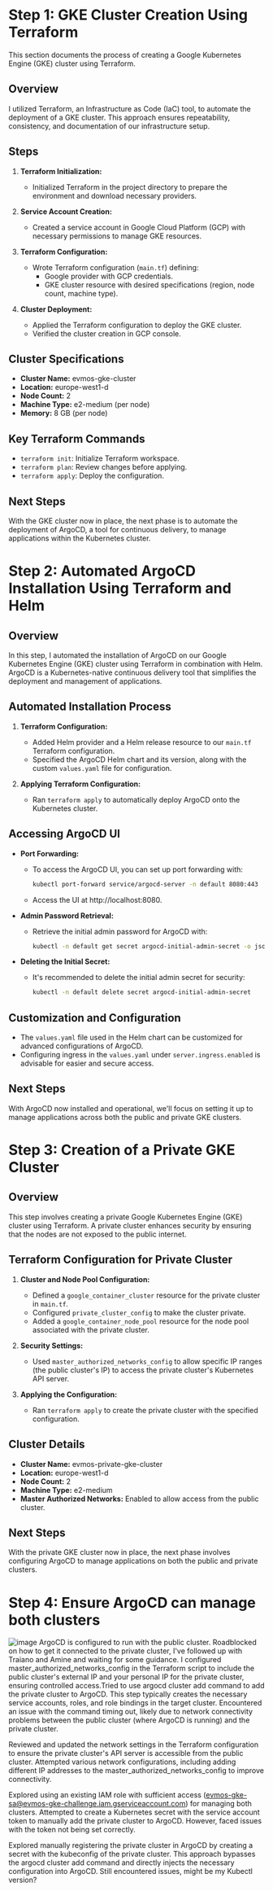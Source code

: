 # Step 1: GKE Cluster Creation Using Terraform

This section documents the process of creating a Google Kubernetes Engine (GKE) cluster using Terraform. 

## Overview

I utilized Terraform, an Infrastructure as Code (IaC) tool, to automate the deployment of a GKE cluster. This approach ensures repeatability, consistency, and documentation of our infrastructure setup.

## Steps

1. **Terraform Initialization:**
   - Initialized Terraform in the project directory to prepare the environment and download necessary providers.

2. **Service Account Creation:**
   - Created a service account in Google Cloud Platform (GCP) with necessary permissions to manage GKE resources.

3. **Terraform Configuration:**
   - Wrote Terraform configuration (`main.tf`) defining:
     - Google provider with GCP credentials.
     - GKE cluster resource with desired specifications (region, node count, machine type).

4. **Cluster Deployment:**
   - Applied the Terraform configuration to deploy the GKE cluster.
   - Verified the cluster creation in GCP console.

## Cluster Specifications

- **Cluster Name:** evmos-gke-cluster
- **Location:** europe-west1-d
- **Node Count:** 2
- **Machine Type:** e2-medium (per node)
- **Memory:** 8 GB (per node)

## Key Terraform Commands

- `terraform init`: Initialize Terraform workspace.
- `terraform plan`: Review changes before applying.
- `terraform apply`: Deploy the configuration.

## Next Steps

With the GKE cluster now in place, the next phase is to automate the deployment of ArgoCD, a tool for continuous delivery, to manage applications within the Kubernetes cluster.

# Step 2: Automated ArgoCD Installation Using Terraform and Helm

## Overview

In this step, I automated the installation of ArgoCD on our Google Kubernetes Engine (GKE) cluster using Terraform in combination with Helm. ArgoCD is a Kubernetes-native continuous delivery tool that simplifies the deployment and management of applications.

## Automated Installation Process

1. **Terraform Configuration:**
   - Added Helm provider and a Helm release resource to our `main.tf` Terraform configuration.
   - Specified the ArgoCD Helm chart and its version, along with the custom `values.yaml` file for configuration.

2. **Applying Terraform Configuration:**
   - Ran `terraform apply` to automatically deploy ArgoCD onto the Kubernetes cluster.

## Accessing ArgoCD UI

- **Port Forwarding:**
  - To access the ArgoCD UI, you can set up port forwarding with:
    ```bash
    kubectl port-forward service/argocd-server -n default 8080:443
    ```
  - Access the UI at http://localhost:8080.

- **Admin Password Retrieval:**
  - Retrieve the initial admin password for ArgoCD with:
    ```bash
    kubectl -n default get secret argocd-initial-admin-secret -o jsonpath="{.data.password}" | base64 -d
    ```

- **Deleting the Initial Secret:**
  - It's recommended to delete the initial admin secret for security:
    ```bash
    kubectl -n default delete secret argocd-initial-admin-secret
    ```

## Customization and Configuration

- The `values.yaml` file used in the Helm chart can be customized for advanced configurations of ArgoCD.
- Configuring ingress in the `values.yaml` under `server.ingress.enabled` is advisable for easier and secure access.

## Next Steps

With ArgoCD now installed and operational, we'll focus on setting it up to manage applications across both the public and private GKE clusters.

# Step 3: Creation of a Private GKE Cluster

## Overview

This step involves creating a private Google Kubernetes Engine (GKE) cluster using Terraform. A private cluster enhances security by ensuring that the nodes are not exposed to the public internet.

## Terraform Configuration for Private Cluster

1. **Cluster and Node Pool Configuration:**
   - Defined a `google_container_cluster` resource for the private cluster in `main.tf`.
   - Configured `private_cluster_config` to make the cluster private.
   - Added a `google_container_node_pool` resource for the node pool associated with the private cluster.

2. **Security Settings:**
   - Used `master_authorized_networks_config` to allow specific IP ranges (the public cluster's IP) to access the private cluster's Kubernetes API server.

3. **Applying the Configuration:**
   - Ran `terraform apply` to create the private cluster with the specified configuration.

## Cluster Details

- **Cluster Name:** evmos-private-gke-cluster
- **Location:** europe-west1-d
- **Node Count:** 2
- **Machine Type:** e2-medium
- **Master Authorized Networks:** Enabled to allow access from the public cluster.

## Next Steps

With the private GKE cluster now in place, the next phase involves configuring ArgoCD to manage applications on both the public and private clusters.

# Step 4: Ensure ArgoCD can manage both clusters 
![image](https://github.com/clydedevv/evmos-gke/assets/80094928/c74cfd50-e82d-48f6-b6e9-f7536b3e9886)
ArgoCD is configured to run with the public cluster. Roadblocked on how to get it connected to the private cluster, I've followed up with Traiano and Amine and waiting for some guidance. 
I configured master_authorized_networks_config in the Terraform script to include the public cluster's external IP and your personal IP for the private cluster, ensuring controlled access.Tried to use argocd cluster add command to add the private cluster to ArgoCD. This step typically creates the necessary service accounts, roles, and role bindings in the target cluster. Encountered an issue with the command timing out, likely due to network connectivity problems between the public cluster (where ArgoCD is running) and the private cluster.

Reviewed and updated the network settings in the Terraform configuration to ensure the private cluster's API server is accessible from the public cluster.
Attempted various network configurations, including adding different IP addresses to the master_authorized_networks_config to improve connectivity.

Explored using an existing IAM role with sufficient access (evmos-gke-sa@evmos-gke-challenge.iam.gserviceaccount.com) for managing both clusters.
Attempted to create a Kubernetes secret with the service account token to manually add the private cluster to ArgoCD. However, faced issues with the token not being set correctly.

Explored manually registering the private cluster in ArgoCD by creating a secret with the kubeconfig of the private cluster. This approach bypasses the argocd cluster add command and directly injects the necessary configuration into ArgoCD. Still encountered issues, might be my Kubectl version?

